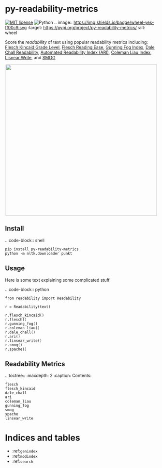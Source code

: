 # py-readability-metrics

[![MIT license](https://img.shields.io/badge/License-MIT-green.svg)](https://lbesson.mit-license.org/) ![Python](https://img.shields.io/badge/python-%203.4%20%7C%203.5%20%7C%203.6-blue.svg)
.. image:: https://img.shields.io/badge/wheel-yes-ff00c9.svg
    :target: https://pypi.org/project/py-readability-metrics/
    :alt: wheel

Score the _readability_ of text using popular readability metrics including: [Flesch Kincaid Grade Level](#flesch-kincaid-grade-level), [Flesch Reading Ease](#flesch-reading-ease), [Gunning Fog Index](#gunning-fog), [Dale Chall Readability](#dale-chall-readability), [Automated Readability Index (ARI)](#automated-readability-index-ari), [Coleman Liau Index](#coleman-liau-index), [Lisnear Write](#linsear-write), and [SMOG](#smog)

<p align="center">
 <img src="https://raw.githubusercontent.com/cdimascio/py-readability-metrics/master/assets/py-readability-metrics.png" width="500"></>
</p>

## Install

.. code-block:: shell

    pip install py-readability-metrics
    python -m nltk.downloader punkt

## Usage

Here is some text explaining some complicated stuff

.. code-block:: python

    from readability import Readability

    r = Readability(text)

    r.flesch_kincaid()
    r.flesch()
    r.gunning_fog()
    r.coleman_liau()
    r.dale_chall()
    r.ari()
    r.linsear_write()
    r.smog()
    r.spache()

## Readability Metrics

.. toctree::
    :maxdepth: 2
    :caption: Contents:

    flesch
    flesch_kincaid
    dale_chall
    ari
    coleman_liau
    gunning_fog
    smog
    spache
    linsear_write

# Indices and tables

- :ref:`genindex`
- :ref:`modindex`
- :ref:`search`
